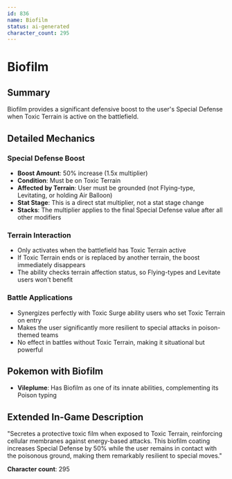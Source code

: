 ```yaml
---
id: 836
name: Biofilm
status: ai-generated
character_count: 295
---
```


# Biofilm

## Summary
Biofilm provides a significant defensive boost to the user's Special Defense when Toxic Terrain is active on the battlefield.

## Detailed Mechanics

### Special Defense Boost
- **Boost Amount**: 50% increase (1.5x multiplier)
- **Condition**: Must be on Toxic Terrain
- **Affected by Terrain**: User must be grounded (not Flying-type, Levitating, or holding Air Balloon)
- **Stat Stage**: This is a direct stat multiplier, not a stat stage change
- **Stacks**: The multiplier applies to the final Special Defense value after all other modifiers

### Terrain Interaction
- Only activates when the battlefield has Toxic Terrain active
- If Toxic Terrain ends or is replaced by another terrain, the boost immediately disappears
- The ability checks terrain affection status, so Flying-types and Levitate users won't benefit

### Battle Applications
- Synergizes perfectly with Toxic Surge ability users who set Toxic Terrain on entry
- Makes the user significantly more resilient to special attacks in poison-themed teams
- No effect in battles without Toxic Terrain, making it situational but powerful

## Pokemon with Biofilm
- **Vileplume**: Has Biofilm as one of its innate abilities, complementing its Poison typing

## Extended In-Game Description
"Secretes a protective toxic film when exposed to Toxic Terrain, reinforcing cellular membranes against energy-based attacks. This biofilm coating increases Special Defense by 50% while the user remains in contact with the poisonous ground, making them remarkably resilient to special moves."

**Character count**: 295